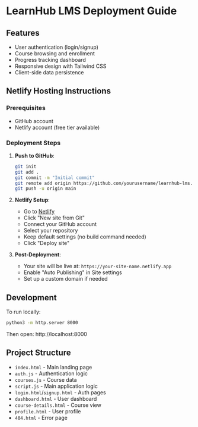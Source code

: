 # LearnHub LMS Deployment Guide

## Features
- User authentication (login/signup)
- Course browsing and enrollment
- Progress tracking dashboard
- Responsive design with Tailwind CSS
- Client-side data persistence

## Netlify Hosting Instructions

### Prerequisites
- GitHub account
- Netlify account (free tier available)

### Deployment Steps
1. **Push to GitHub**:
   ```bash
   git init
   git add .
   git commit -m "Initial commit"
   git remote add origin https://github.com/yourusername/learnhub-lms.git
   git push -u origin main
   ```

2. **Netlify Setup**:
   - Go to [Netlify](https://app.netlify.com/)
   - Click "New site from Git"
   - Connect your GitHub account
   - Select your repository
   - Keep default settings (no build command needed)
   - Click "Deploy site"

3. **Post-Deployment**:
   - Your site will be live at: `https://your-site-name.netlify.app`
   - Enable "Auto Publishing" in Site settings
   - Set up a custom domain if needed

## Development
To run locally:
```bash
python3 -m http.server 8000
```
Then open: http://localhost:8000

## Project Structure
- `index.html` - Main landing page
- `auth.js` - Authentication logic
- `courses.js` - Course data
- `script.js` - Main application logic
- `login.html`/`signup.html` - Auth pages
- `dashboard.html` - User dashboard
- `course-details.html` - Course view
- `profile.html` - User profile
- `404.html` - Error page